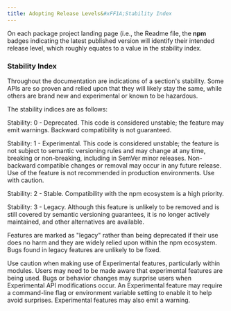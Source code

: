 ```yaml
---
title: Adopting Release Levels&#xFF1A;Stability Index
---
```


On each package project landing page (i.e., the Readme file, the **npm** badges indicating the latest
published version will identify their intended release level, which roughly equates to a value in the
stability index. 

<!-- At the "Preview" release level, one can expect badges to be orange-coloured. Orange for &ldquo;orange
ya glad you're here&rdquo;&mdash;previewing a future _potentially_ LTS-supported package release. -->

### Stability Index

Throughout the documentation are indications of a section's stability. Some APIs
are so proven and relied upon that they will likely stay the same, while others
are brand new and experimental or known to be hazardous.

The stability indices are as follows:

Stability: 0 - Deprecated. This code is considered unstable; the feature may
emit warnings. Backward compatibility is not guaranteed.

Stability: 1 - Experimental. This code is considered unstable; the feature is
not subject to semantic versioning rules and may change at any time, breaking or
non-breaking, including in SemVer minor releases. Non-backward compatible
changes or removal may occur in any future release. Use of the feature is not
recommended in production environments. Use with caution.

Stability: 2 - Stable. Compatibility with the npm ecosystem is a high priority.

Stability: 3 - Legacy. Although this feature is unlikely to be removed and is
still covered by semantic versioning guarantees, it is no longer actively
maintained, and other alternatives are available.

Features are marked as "legacy" rather than being deprecated if their use does
no harm and they are widely relied upon within the npm ecosystem. Bugs found in
legacy features are unlikely to be fixed.

Use caution when making use of Experimental features, particularly within
modules. Users may need to be made aware that experimental features are being
used. Bugs or behavior changes may surprise users when Experimental API
modifications occur. An Experimental feature may require a command-line flag or
environment variable setting to enable it to help avoid surprises. Experimental
features may also emit a warning.
